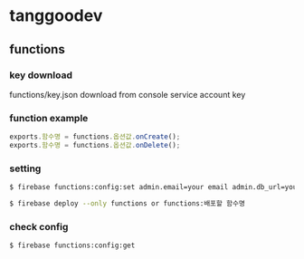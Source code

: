 # tanggoodev

## functions

### key download

functions/key.json download from console service account key

### function example
```javascript
exports.함수명 = functions.옵션값.onCreate();
exports.함수명 = functions.옵션값.onDelete();
```

### setting
```bash
$ firebase functions:config:set admin.email=your email admin.db_url=your firebaseURL

$ firebase deploy --only functions or functions:배포할 함수명

```

### check config

```bash
$ firebase functions:config:get 
```






